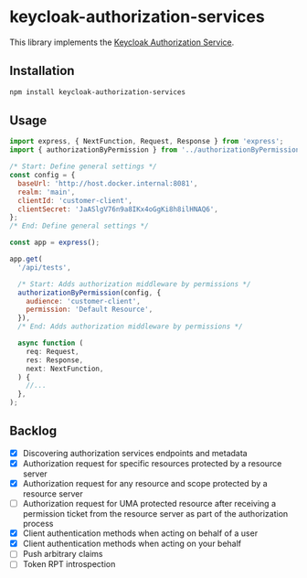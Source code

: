 # keycloak-authorization-services

This library implements the [Keycloak Authorization Service](https://www.keycloak.org/docs/latest/authorization_services/#_service_overview).

## Installation

```sh
npm install keycloak-authorization-services
```

## Usage

```js
import express, { NextFunction, Request, Response } from 'express';
import { authorizationByPermission } from '../authorizationByPermission';

/* Start: Define general settings */
const config = {
  baseUrl: 'http://host.docker.internal:8081',
  realm: 'main',
  clientId: 'customer-client',
  clientSecret: 'JaASlgV76n9a8IKx4oGgKi8h8ilHNAQ6',
};
/* End: Define general settings */

const app = express();

app.get(
  '/api/tests',

  /* Start: Adds authorization middleware by permissions */
  authorizationByPermission(config, {
    audience: 'customer-client',
    permission: 'Default Resource',
  }),
  /* End: Adds authorization middleware by permissions */

  async function (
    req: Request,
    res: Response,
    next: NextFunction,
  ) {
    //...
  },
);

```

## Backlog

- [x] Discovering authorization services endpoints and metadata
- [x] Authorization request for specific resources protected by a resource server
- [x] Authorization request for any resource and scope protected by a resource server
- [ ] Authorization request for UMA protected resource after receiving a permission ticket from the resource server as part of the authorization process
- [x] Client authentication methods when acting on behalf of a user
- [x] Client authentication methods when acting on your behalf
- [ ] Push arbitrary claims
- [ ] Token RPT introspection
